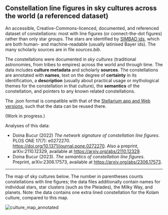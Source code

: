 ## Constellation line figures in sky cultures across the world (a referenced dataset)

An accessible, Creative-Commons-licenced, documented, and referenced dataset of constellations: most with line figures (or connect-the-dot figures) rather than only star groups. The stars are identified by [SIMBAD ids](https://simbad.cds.unistra.fr/simbad/sim-fid), which are both human- and machine-readable (usually latinised Bayer ids). The many scholarly sources are in file _sources.bib_.

The constellations were documented in _sky cultures_ (traditional astronomies, from tribes to empires) across the world and through time. The data includes **culture metadata** and scholarly **sources**. The constellations are annotated with **names**, text on the degree of **certainty** in its identification, a **description** (usually about practical usage or mythological themes for the constellation in that culture), the **semantics** of the constellation, and pointers to any known related constellations.

The .json format is compatible with that of the [Stellarium app and Web versions](https://github.com/Stellarium/stellarium-skycultures), such that the data can be reused there.

(Work in progress.)

Analyses of this data:

- Doina Bucur (2022) _The network signature of constellation line figures_. PLOS ONE 17(7): e0272270. <https://doi.org/10.1371/journal.pone.0272270>. Also a preprint, arXiv:2110.12329, available at <https://arxiv.org/abs/2110.12329>.
- Doina Bucur (2023). _The semantics of constellation line figures_. Preprint, arXiv:2306.17573, available at <https://arxiv.org/abs/2306.17573>.

-------------------

The map of sky cultures below. The number in parentheses counts constellations with line figures; the data files additionally contain names for individual stars, star clusters (such as the Pleiades), the Milky Way, and planets. Note: the data contains one extra lined constellation for the Kolam culture, compared to this map.

![culture_map_annotated](https://github.com/doinab/constellation-lines/assets/3672108/7def8b60-c4a2-48bb-87e0-c959176ef2de)
